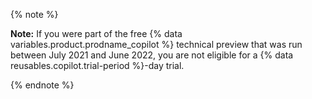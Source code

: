 {% note %}

**Note:** If you were part of the free {% data variables.product.prodname_copilot %} technical preview that was run between July 2021 and June 2022, you are not eligible for a {% data reusables.copilot.trial-period %}-day trial.

{% endnote %}
